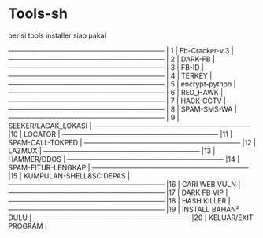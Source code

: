 # Tools-sh
berisi tools installer siap pakai

────────────────────────────────
| 1 | Fb-Cracker-v.3           |
────────────────────────────────
| 2 | DARK-FB                  |
────────────────────────────────
| 3 | FB-ID                    |
────────────────────────────────
| 4 | TERKEY                   |
────────────────────────────────
| 5 | encrypt-python           |
────────────────────────────────
| 6 | RED_HAWK                 |
────────────────────────────────
| 7 | HACK-CCTV                |
────────────────────────────────
| 8 | SPAM-SMS-WA              |
────────────────────────────────
| 9 | SEEKER/LACAK_LOKASI      |
────────────────────────────────
|10 | LOCATOR                  |
────────────────────────────────
|11 | SPAM-CALL-TOKPED         |
────────────────────────────────
|12 | LAZMUX                   |
────────────────────────────────
|13 | HAMMER/DDOS              |
────────────────────────────────
|14 | SPAM-FITUR-LENGKAP       |
────────────────────────────────
|15 | KUMPULAN-SHELL&SC DEPAS  |
────────────────────────────────
|16 | CARI WEB VULN            |
────────────────────────────────
|17 | DARK FB VIP              |
────────────────────────────────
|18 | HASH KILLER              |
────────────────────────────────
|19 | INSTALL BAHAN² DULU      |
────────────────────────────────
|20 | KELUAR/EXIT PROGRAM      |
